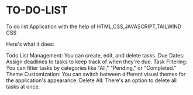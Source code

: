 # TO-DO-LIST
To do list Application with the help of HTML,CSS,JAVASCRIPT,TAILWIND CSS

Here's what it does:

Todo List Management: You can create, edit, and delete tasks.
Due Dates: Assign deadlines to tasks to keep track of when they're due.
Task Filtering: You can filter tasks by categories like "All," "Pending," or "Completed."
Theme Customization: You can switch between different visual themes for the application's appearance.
Delete All: There's an option to delete all tasks at once.
